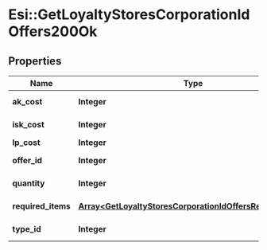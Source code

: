 # Esi::GetLoyaltyStoresCorporationIdOffers200Ok

## Properties
Name | Type | Description | Notes
------------ | ------------- | ------------- | -------------
**ak_cost** | **Integer** | Analysis kredit cost | [optional] 
**isk_cost** | **Integer** | isk_cost integer | 
**lp_cost** | **Integer** | lp_cost integer | 
**offer_id** | **Integer** | offer_id integer | 
**quantity** | **Integer** | quantity integer | 
**required_items** | [**Array&lt;GetLoyaltyStoresCorporationIdOffersRequiredItem&gt;**](GetLoyaltyStoresCorporationIdOffersRequiredItem.md) | required_items array | 
**type_id** | **Integer** | type_id integer | 


